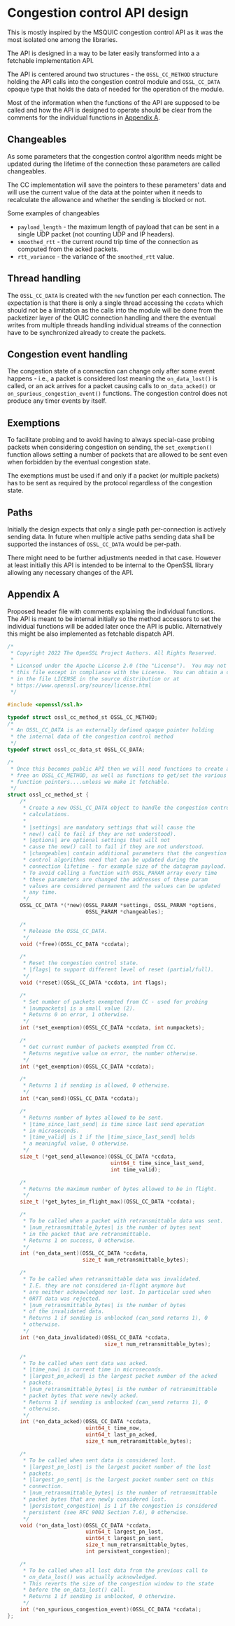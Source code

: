 Congestion control API design
=============================

This is mostly inspired by the MSQUIC congestion control API
as it was the most isolated one among the libraries.

The API is designed in a way to be later easily transformed into a
a fetchable implementation API.

The API is centered around two structures - the `OSSL_CC_METHOD`
structure holding the API calls into the congestion control module
and `OSSL_CC_DATA` opaque type that holds the data of needed
for the operation of the module.

Most of the information when the functions of the API are
supposed to be called and how the API is designed to operate
should be clear from the comments for the individual
functions in [Appendix A](#appendix-a).

Changeables
-----------

As some parameters that the congestion control algorithm needs might
be updated during the lifetime of the connection these parameters
are called changeables.

The CC implementation will save the pointers to these parameters'
data and will use the current value of the data at the pointer when
it needs to recalculate the allowance and whether the sending is
blocked or not.

Some examples of changeables

 - `payload_length` - the maximum length of payload that can be sent
   in a single UDP packet (not counting UDP and IP headers).
 - `smoothed_rtt` - the current round trip time of the connection
   as computed from the acked packets.
 - `rtt_variance` - the variance of the `smoothed_rtt` value.

Thread handling
---------------

The `OSSL_CC_DATA` is created with the `new` function per each
connection. The expectation is that there is only a single thread
accessing the `ccdata` which should not be a limitation as the calls
into the module will be done from the packetizer layer of the QUIC
connection handling and there the eventual writes from multiple threads
handling individual streams of the connection have to be synchronized
already to create the packets.

Congestion event handling
-------------------------

The congestion state of a connection can change only after some event
happens - i.e., a packet is considered lost meaning the `on_data_lost()`
is called, or an ack arrives for a packet causing calls to
`on_data_acked()` or `on_spurious_congestion_event()` functions.
The congestion control does not produce any timer events by itself.

Exemptions
----------

To facilitate probing and to avoid having to always special-case
probing packets when considering congestion on sending, the
`set_exemption()` function allows setting a number of packets that are
allowed to be sent even when forbidden by the eventual congestion state.

The exemptions must be used if and only if a packet (or multiple packets)
has to be sent as required by the protocol regardless of the congestion state.

Paths
-----

Initially the design expects that only a single path per-connection is
actively sending data. In future when multiple active paths sending data
shall be supported the instances of `OSSL_CC_DATA` would be per-path.

There might need to be further adjustments needed in that case. However
at least initially this API is intended to be internal to the
OpenSSL library allowing any necessary changes of the API.

Appendix A
----------

Proposed header file with comments explaining the individual
functions. The API is meant to be internal initially so the method
accessors to set the individual functions will be added later once
the API is public. Alternatively this might be also implemented
as fetchable dispatch API.

```C
/*
 * Copyright 2022 The OpenSSL Project Authors. All Rights Reserved.
 *
 * Licensed under the Apache License 2.0 (the "License").  You may not use
 * this file except in compliance with the License.  You can obtain a copy
 * in the file LICENSE in the source distribution or at
 * https://www.openssl.org/source/license.html
 */

#include <openssl/ssl.h>

typedef struct ossl_cc_method_st OSSL_CC_METHOD;
/*
 * An OSSL_CC_DATA is an externally defined opaque pointer holding
 * the internal data of the congestion control method
 */
typedef struct ossl_cc_data_st OSSL_CC_DATA;

/*
 * Once this becomes public API then we will need functions to create and
 * free an OSSL_CC_METHOD, as well as functions to get/set the various
 * function pointers....unless we make it fetchable.
 */
struct ossl_cc_method_st {
    /*
     * Create a new OSSL_CC_DATA object to handle the congestion control
     * calculations.
     *
     * |settings| are mandatory settings that will cause the
     * new() call to fail if they are not understood).
     * |options| are optional settings that will not
     * cause the new() call to fail if they are not understood.
     * |changeables| contain additional parameters that the congestion
     * control algorithms need that can be updated during the
     * connection lifetime - for example size of the datagram payload.
     * To avoid calling a function with OSSL_PARAM array every time
     * these parameters are changed the addresses of these param
     * values are considered permanent and the values can be updated
     * any time.
     */
    OSSL_CC_DATA *(*new)(OSSL_PARAM *settings, OSSL_PARAM *options,
                         OSSL_PARAM *changeables);

    /*
     * Release the OSSL_CC_DATA.
     */
    void (*free)(OSSL_CC_DATA *ccdata);

    /*
     * Reset the congestion control state.
     * |flags| to support different level of reset (partial/full).
     */
    void (*reset)(OSSL_CC_DATA *ccdata, int flags);

    /*
     * Set number of packets exempted from CC - used for probing
     * |numpackets| is a small value (2).
     * Returns 0 on error, 1 otherwise.
     */
    int (*set_exemption)(OSSL_CC_DATA *ccdata, int numpackets);

    /*
     * Get current number of packets exempted from CC.
     * Returns negative value on error, the number otherwise.
     */
    int (*get_exemption)(OSSL_CC_DATA *ccdata);

    /*
     * Returns 1 if sending is allowed, 0 otherwise.
     */
    int (*can_send)(OSSL_CC_DATA *ccdata);

    /*
     * Returns number of bytes allowed to be sent.
     * |time_since_last_send| is time since last send operation
     * in microseconds.
     * |time_valid| is 1 if the |time_since_last_send| holds
     * a meaningful value, 0 otherwise.
     */
    size_t (*get_send_allowance)(OSSL_CC_DATA *ccdata,
                                 uint64_t time_since_last_send,
                                 int time_valid);

    /*
     * Returns the maximum number of bytes allowed to be in flight.
     */
    size_t (*get_bytes_in_flight_max)(OSSL_CC_DATA *ccdata);

    /*
     * To be called when a packet with retransmittable data was sent.
     * |num_retransmittable_bytes| is the number of bytes sent
     * in the packet that are retransmittable.
     * Returns 1 on success, 0 otherwise.
     */
    int (*on_data_sent)(OSSL_CC_DATA *ccdata,
                        size_t num_retransmittable_bytes);

    /*
     * To be called when retransmittable data was invalidated.
     * I.E. they are not considered in-flight anymore but
     * are neither acknowledged nor lost. In particular used when
     * 0RTT data was rejected.
     * |num_retransmittable_bytes| is the number of bytes
     * of the invalidated data.
     * Returns 1 if sending is unblocked (can_send returns 1), 0
     * otherwise.
     */
    int (*on_data_invalidated)(OSSL_CC_DATA *ccdata,
                               size_t num_retransmittable_bytes);

    /*
     * To be called when sent data was acked.
     * |time_now| is current time in microseconds.
     * |largest_pn_acked| is the largest packet number of the acked
     * packets.
     * |num_retransmittable_bytes| is the number of retransmittable
     * packet bytes that were newly acked.
     * Returns 1 if sending is unblocked (can_send returns 1), 0
     * otherwise.
     */
    int (*on_data_acked)(OSSL_CC_DATA *ccdata,
                         uint64_t time_now,
                         uint64_t last_pn_acked,
                         size_t num_retransmittable_bytes);

    /*
     * To be called when sent data is considered lost.
     * |largest_pn_lost| is the largest packet number of the lost
     * packets.
     * |largest_pn_sent| is the largest packet number sent on this
     * connection.
     * |num_retransmittable_bytes| is the number of retransmittable
     * packet bytes that are newly considered lost.
     * |persistent_congestion| is 1 if the congestion is considered
     * persistent (see RFC 9002 Section 7.6), 0 otherwise.
     */
    void (*on_data_lost)(OSSL_CC_DATA *ccdata,
                         uint64_t largest_pn_lost,
                         uint64_t largest_pn_sent,
                         size_t num_retransmittable_bytes,
                         int persistent_congestion);

    /*
     * To be called when all lost data from the previous call to
     * on_data_lost() was actually acknowledged.
     * This reverts the size of the congestion window to the state
     * before the on_data_lost() call.
     * Returns 1 if sending is unblocked, 0 otherwise.
     */
    int (*on_spurious_congestion_event)(OSSL_CC_DATA *ccdata);
};
```
